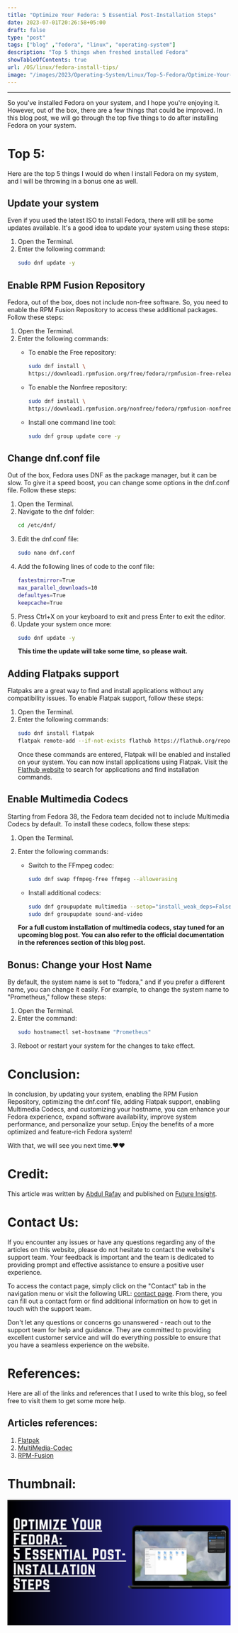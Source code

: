 ```yaml
---
title: "Optimize Your Fedora: 5 Essential Post-Installation Steps"
date: 2023-07-01T20:26:58+05:00
draft: false
type: "post"
tags: ["blog" ,"fedora", "linux", "operating-system"]
description: "Top 5 things when freshed installed Fedora"
showTableOfContents: true
url: /OS/linux/fedora-install-tips/
image: "/images/2023/Operating-System/Linux/Top-5-Fedora/Optimize-Your-Fedora-5-Essential-Post-Installation-Steps.png"
---
```


-----------

So you've installed Fedora on your system, and I hope you're enjoying it. However, out of the box, there are a few things that could be improved. In this blog post, we will go through the top five things to do after installing Fedora on your system.

# Top 5:
Here are the top 5 things I would do when I install Fedora on my system, and I will be throwing in a bonus one as well.

## Update your system
Even if you used the latest ISO to install Fedora, there will still be some updates available. It's a good idea to update your system using these steps:

1. Open the Terminal.
2. Enter the following command:
   ```bash
   sudo dnf update -y 
   ```

## Enable RPM Fusion Repository
Fedora, out of the box, does not include non-free software. So, you need to enable the RPM Fusion Repository to access these additional packages. Follow these steps:

1. Open the Terminal.
2. Enter the following commands:
   - To enable the Free repository:
     ```bash
     sudo dnf install \
     https://download1.rpmfusion.org/free/fedora/rpmfusion-free-release-$(rpm -E %fedora).noarch.rpm
     ```

   - To enable the Nonfree repository:
     ```bash
     sudo dnf install \
     https://download1.rpmfusion.org/nonfree/fedora/rpmfusion-nonfree-release-$(rpm -E %fedora).noarch.rpm
     ```

   - Install one command line tool:
     ```bash
     sudo dnf group update core -y
     ```

##  Change dnf.conf file
Out of the box, Fedora uses DNF as the package manager, but it can be slow. To give it a speed boost, you can change some options in the dnf.conf file. Follow these steps:

1. Open the Terminal.
2. Navigate to the dnf folder:
   ```bash
   cd /etc/dnf/
   ```
3. Edit the dnf.conf file:
   ```bash
   sudo nano dnf.conf
   ```
4. Add the following lines of code to the conf file:
   ```bash
   fastestmirror=True
   max_parallel_downloads=10
   defaultyes=True
   keepcache=True
   ```
5. Press Ctrl+X on your keyboard to exit and press Enter to exit the editor.
6. Update your system once more:
   ```bash
   sudo dnf update -y 
   ```
   **This time the update will take some time, so please wait.**

##  Adding Flatpaks support
Flatpaks are a great way to find and install applications without any compatibility issues. To enable Flatpak support, follow these steps:

1. Open the Terminal.
2. Enter the following commands:
   ```bash
   sudo dnf install flatpak
   flatpak remote-add --if-not-exists flathub https://flathub.org/repo/flathub.flatpakrepo
   ```
   Once these commands are entered, Flatpak will be enabled and installed on your system. You can now install applications using Flatpak. Visit the [Flathub website](https://flathub.org/) to search for applications and find installation commands.

##  Enable Multimedia Codecs
Starting from Fedora 38, the Fedora team decided not to include Multimedia Codecs by default. To install these codecs, follow these steps:

1. Open the Terminal.
2. Enter the following commands:
   - Switch to the FFmpeg codec:
        ```bash
        sudo dnf swap ffmpeg-free ffmpeg --allowerasing
        ```
   - Install additional codecs:
     ```bash
     sudo dnf groupupdate multimedia --setop="install_weak_deps=False" --exclude=PackageKit-gstreamer-plugin
     sudo dnf groupupdate sound-and-video
     ```

   **For a full custom installation of multimedia codecs, stay tuned for an upcoming blog post. You can also refer to the official documentation in the references section of this blog post.**

## Bonus: Change your Host Name
By default, the system name is set to "fedora," and if you prefer a different name, you can change it easily. For example, to change the system name to "Prometheus," follow these steps:

1. Open the Terminal.
2. Enter the command:
   ```bash
   sudo hostnamectl set-hostname "Prometheus"
   ```
3. Reboot or restart your system for the changes to take effect.


# Conclusion:
In conclusion, by updating your system, enabling the RPM Fusion Repository, optimizing the dnf.conf file, adding Flatpak support, enabling Multimedia Codecs, and customizing your hostname, you can enhance your Fedora experience, expand software availability, improve system performance, and personalize your setup. Enjoy the benefits of a more optimized and feature-rich Fedora system!

With that, we will see you next time.❤️❤️

# Credit:
This article was written by [Abdul Rafay](https://future-insight.blog/author) and published on [Future Insight](https://future-insight.blog/).

# Contact Us: 
If you encounter any issues or have any questions regarding any of the articles on this website, please do not hesitate to contact the website's support team. Your feedback is important and the team is dedicated to providing prompt and effective assistance to ensure a positive user experience.

To access the contact page, simply click on the "Contact" tab in the navigation menu or visit the following URL: [contact page](https://future-insight.blog/contact). From there, you can fill out a contact form or find additional information on how to get in touch with the support team.

Don't let any questions or concerns go unanswered - reach out to the support team for help and guidance. They are committed to providing excellent customer service and will do everything possible to ensure that you have a seamless experience on the website.

# References:
Here are all of the links and references that I used to write this blog, so feel free to visit them to get some more help.
## Articles references:
1.  [Flatpak](https://flatpak.org/setup/Fedora)
2.  [MultiMedia-Codec](https://rpmfusion.org/Howto/Multimedia)
3.  [RPM-Fusion](https://rpmfusion.org/Configuration)

# Thumbnail:
![image](/images/2023/Operating-System/Linux/Top-5-Fedora/Optimize-Your-Fedora-5-Essential-Post-Installation-Steps.png)

<!-- ## WalkThrough Video: -->
<!-- <iframe width="800" height="450" src="https://www.youtube.com/embed/YT-link" frameborder="1" allowfullscreen></iframe> -->
